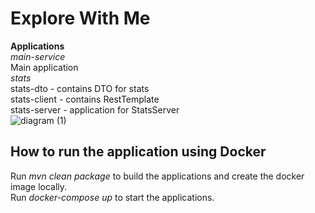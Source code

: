 # Explore With Me  
**Applications**  
*main-service*  
Main application  
*stats*  
stats-dto - contains DTO for stats  
stats-client - contains RestTemplate  
stats-server - application for StatsServer  
![diagram (1)](https://github.com/SkorokhodovSemen/java-explore-with-me/assets/80544964/8548bdfe-9482-4715-8b7d-0128dbb6e133)  
## How to run the application using Docker  
Run *mvn clean package* to build the applications and create the docker image locally.  
Run *docker-compose up* to start the applications.  
